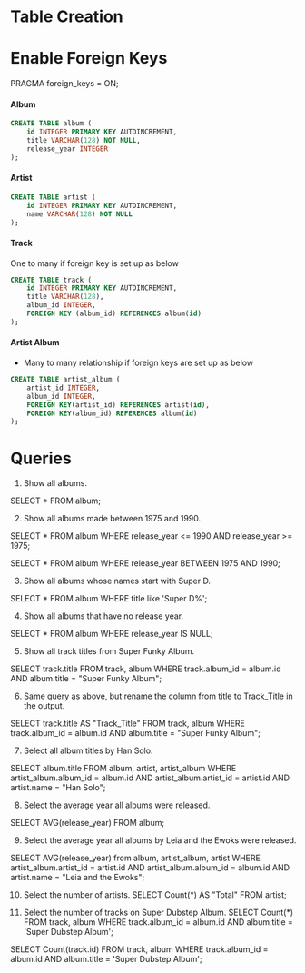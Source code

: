 # Table Creation

# Enable Foreign Keys
PRAGMA foreign_keys = ON;

#### Album

```sql
CREATE TABLE album (
    id INTEGER PRIMARY KEY AUTOINCREMENT,
    title VARCHAR(128) NOT NULL,
    release_year INTEGER
);
```
#### Artist

```sql
CREATE TABLE artist (
    id INTEGER PRIMARY KEY AUTOINCREMENT,
    name VARCHAR(128) NOT NULL
);
```

#### Track
One to many if foreign key is set up as below

```sql
CREATE TABLE track (
    id INTEGER PRIMARY KEY AUTOINCREMENT,
    title VARCHAR(128),
    album_id INTEGER,
    FOREIGN KEY (album_id) REFERENCES album(id)
);
```

#### Artist Album
- Many to many relationship if foreign keys are set up as below

```sql
CREATE TABLE artist_album (
    artist_id INTEGER,
    album_id INTEGER,
    FOREIGN KEY(artist_id) REFERENCES artist(id),
    FOREIGN KEY(album_id) REFERENCES album(id)
);
```
# Queries

1. Show all albums.

SELECT * FROM album;

2. Show all albums made between 1975 and 1990.

SELECT * FROM album WHERE release_year <= 1990 AND release_year >= 1975;

SELECT * FROM album WHERE release_year BETWEEN 1975 AND 1990;

3. Show all albums whose names start with Super D.

SELECT * FROM album WHERE title like 'Super D%';

4. Show all albums that have no release year.

SELECT * FROM album WHERE release_year IS NULL;

5. Show all track titles from Super Funky Album.

SELECT track.title FROM track, album WHERE track.album_id = album.id AND album.title = "Super Funky Album";

6. Same query as above, but rename the column from title to Track_Title in the output.

SELECT track.title AS "Track_Title" FROM track, album WHERE track.album_id = album.id AND album.title = "Super Funky Album";

7. Select all album titles by Han Solo.

SELECT album.title FROM album, artist, artist_album
WHERE artist_album.album_id = album.id AND
artist_album.artist_id = artist.id AND
artist.name = "Han Solo";

8. Select the average year all albums were released.

SELECT AVG(release_year) FROM album;

9. Select the average year all albums by Leia and the Ewoks were released.

SELECT AVG(release_year) from album, artist_album, artist
WHERE artist_album.artist_id = artist.id AND
artist_album.album_id = album.id AND
artist.name = "Leia and the Ewoks";

10. Select the number of artists.
SELECT Count(*) AS "Total" FROM artist;

11. Select the number of tracks on Super Dubstep Album.
SELECT Count(*) FROM track, album WHERE track.album_id = album.id
AND album.title = 'Super Dubstep Album';

SELECT Count(track.id) FROM track, album WHERE track.album_id = album.id
AND album.title = 'Super Dubstep Album';